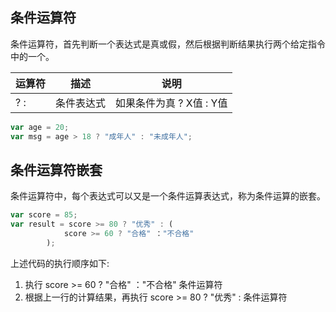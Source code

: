## 条件运算符

条件运算符，首先判断一个表达式是真或假，然后根据判断结果执行两个给定指令中的一个。

| 运算符 | 描述 | 说明 |
| --- | --- | --- |
| ? : | 条件表达式 | 如果条件为真 ? X值 : Y值 |

```javascript
var age = 20;
var msg = age > 18 ? "成年人" : "未成年人";
```

## 条件运算符嵌套

条件运算符中，每个表达式可以又是一个条件运算表达式，称为条件运算的嵌套。

```javascript
var score = 85;
var result = score >= 80 ? "优秀" : (
			score >= 60 ? "合格" ："不合格"
		);
```

上述代码的执行顺序如下:

1. 执行 score >= 60 ? "合格" ："不合格" 条件运算符
2. 根据上一行的计算结果，再执行 score >= 80 ? "优秀" : 条件运算符